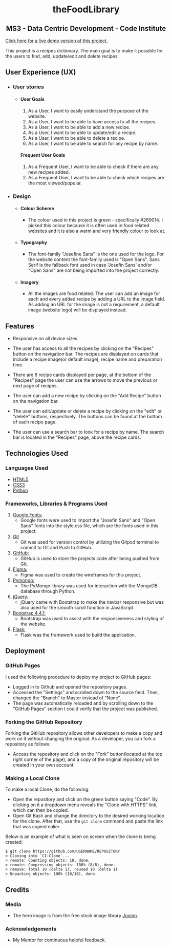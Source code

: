 <h1 align="center">theFoodLibrary</h1>

<h2 align="center"> MS3 - Data Centric Development - Code Institute </h2>

[Click here for a live demo version of this project.](https://the-food-library.herokuapp.com/)

This project is a recipes dictionary. The main goal is to make it possible for the users to find, add, update/edit and delete recipes. 

## User Experience (UX)

-   ### User stories
    
    -   #### User Goals
        
        1. As a User, I want to easily understand the purpose of the website.
        2. As a User, I want to be able to have access to all the recipes.
        3. As a User, I want to be able to add a new recipe.
        4. As a User, I want to be able to update/edit a recipe.
        5. As a User, I want to be able to delete a recipe.
        6. As a User, I want to be able to search for any recipe by name.
        
        #### Frequent User Goals
        
        1. As a Frequent User, I want to be able to check if there are any new recipes added.
        2. As a Frequent User, I want to be able to check which recipes are the most viewed/popular.
       
        
-   ### Design

    -   #### Colour Scheme
        -   The colour used in this project is green - specifically #269014. I picked this colour because it is often used in food related websites and it is also a warm and very friendly colour to look at. 
        
    -   #### Typography
        -   The font-family "Josefine Sans" is the one used for the logo. For the website content the font-family used is "Open Sans". Sans Serif is the fallback font used in case  'Josefin Sans' and/or "Open Sans" are not being imported into the project correctly.

    -   #### Imagery
        -   All the images are food related. The user can add an image for each and every added recipe by adding a URL to the image field. As adding an URL for the image is not a requirement, a default image (website logo) will be displayed instead.
        
## Features

-   Responsive on all device sizes

-   The user has access to all the recipes by clicking on the "Recipes" button on the navigation bar. The recipes are displayed on cards that include a recipe image(or default image), recipe name and preparation time. 

-   There are 6 recipe cards displayed per page, at the bottom of the "Recipes" page the user can use the arrows to move the previous or next page of recipes.

-   The user can add a new recipe by clicking on the "Add Recipe" button on the navigation bar.

-   The user can edit/update or delete a recipe by clicking on the "edit" or "delete" buttons, respectively. The buttons can be found at the bottom of each recipe page.

-   The user can use a search bar to look for a recipe by name. The search bar is located in the "Recipes" page, above the recipe cards.

## Technologies Used

### Languages Used

-   [HTML5](https://en.wikipedia.org/wiki/HTML5)
-   [CSS3](https://en.wikipedia.org/wiki/Cascading_Style_Sheets)
-   [Python](https://en.wikipedia.org/wiki/Python_(programming_language))

### Frameworks, Libraries & Programs Used

1. [Google Fonts:](https://fonts.google.com/)
    - Google fonts were used to import the "Josefin Sans" and "Open Sans" fonts into the style.css file, which are the fonts used in this project.
1. [Git](https://git-scm.com/)
    - Git was used for version control by utilizing the Gitpod terminal to commit to Git and Push to GitHub.
1. [GitHub:](https://github.com/)
    - GitHub is used to store the projects code after being pushed from Git.
1. [Figma:](https://figma.com/)
    - Figma was used to create the wireframes for this project.
1. [Pymongo:](https://pymongo.readthedocs.io/en/stable/#)
    - The PyMongo library was used for interaction with the MongoDB database through Python.
1. [jQuery:](https://jquery.com/)
    - jQuery came with Bootstrap to make the navbar responsive but was also used for the smooth scroll function in JavaScript.
1. [Bootstrap 4.4.1:](https://getbootstrap.com/docs/4.4/getting-started/introduction/)
    - Bootstrap was used to assist with the responsiveness and styling of the website.
1. [Flask:](https://flask.palletsprojects.com/en/1.1.x/)
    - Flask was the framework used to build the application.

## Deployment

### GitHub Pages

I used the following procedure to deploy my project to GitHub pages: 

-  Logged in to Github and opened the repository pages.
-  Accessed the "Settings" and scrolled down to the source field. Then, changed the "Branch" to Master instead of "None". 
-  The page was automatically reloaded and by scrolling down to the "GitHub Pages" section I could verify that the project was published.

### Forking the GitHub Repository

Forking the GitHub repository allows other developers to make a copy and work on it without changing the original. As a developer, you can fork a repository as follows:

-  Access the repository and click on the "Fork" button(located at the top right corner of the page), and a copy of the original repository will be created in your own account.

### Making a Local Clone

To make a local Clone, do the following:

-  Open the repository and click on the green button saying "Code". By clicking on it a dropdown menu reveals the "Clone with HTTPS" link, which can then be copied.
-  Open Git Bash and change the directory to the desired working location for the clone. After that, use the `git clone` command and paste the link that was copied ealier. 

Below is an example of what is seen on screen when the clone is being created:


```
$ git clone https://github.com/USERNAME/REPOSITORY
> Cloning into `CI-Clone`...
> remote: Counting objects: 10, done.
> remote: Compressing objects: 100% (8/8), done.
> remove: Total 10 (delta 1), reused 10 (delta 1)
> Unpacking objects: 100% (10/10), done.
```

## Credits

### Media

-   The hero image is from the free stock image library [Jooinn](https://jooinn.com/).

### Acknowledgements

-   My Mentor for continuous helpful feedback.

